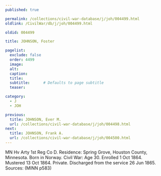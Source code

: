 ```yaml
---
published: true

permalink: /collections/civil-war-database/j/joh/004499.html
oldlink: /CivilWar/db/j/joh/004499.html

oldid: 004499

title: JOHNSON, Foster

pagelist:
  exclude: false
  order: 4499
  image: 
  alt:
  caption:
  title:
  subtitle:      # Defaults to page subtitle
  teaser:

category: 
  - J 
  - JOH

previous:
  title: JOHNSON, Ever M.
  url: /collections/civil-war-database/j/joh/004498.html  
next:
  title: JOHNSON, Frank A.
  url: /collections/civil-war-database/j/joh/004500.html   
---
```

MN Hv Arty 1st Reg Co D. Residence: Spring Grove, Houston County, Minnesota. Born in Norway. Civil War: Age 30. Enrolled 1 Oct 1864. Mustered 13 Oct 1864. Private. Discharged from the service 26 Jun 1865. Sources: (MINN p583)